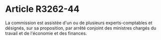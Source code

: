 # Article R3262-44

  
La commission est assistée d'un ou de plusieurs experts-comptables et désignés, sur sa proposition, par arrêté conjoint des ministres chargés du travail et de l'économie et des finances.